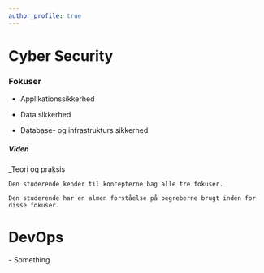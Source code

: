 ```yaml
---
author_profile: true
---
```


<h1>Cyber Security</h1>

<h3>Fokuser</h3>

<p>
  
  - Applikationssikkerhed
  
  - Data sikkerhed
  
  - Database- og infrastrukturs sikkerhed
</p>

<h5>Viden</h5>

<p>
  
  _Teori og praksis
  
    Den studerende kender til koncepterne bag alle tre fokuser.
    
    Den studerende har en almen forståelse på begreberne brugt inden for disse fokuser.
    
    
</p>


<h1>DevOps</h1>

<p>- Something</p>
